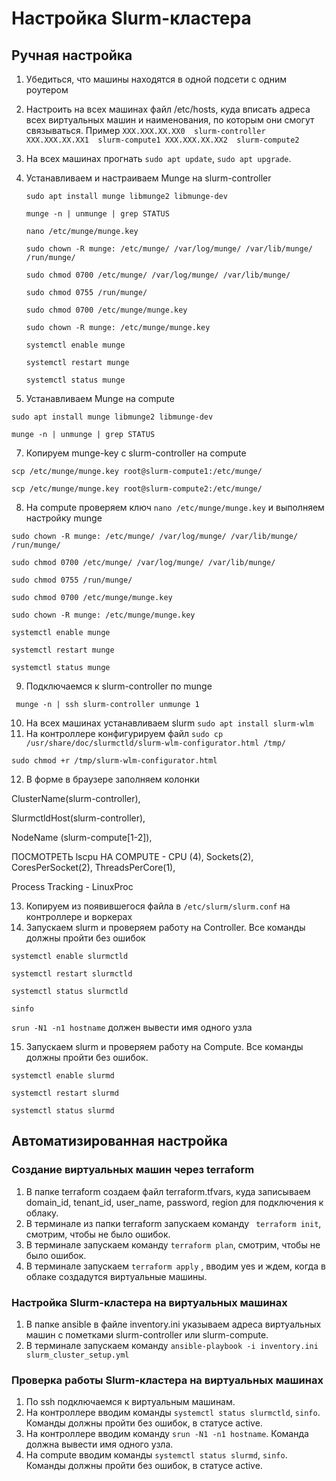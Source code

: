 # Настройка Slurm-кластера

## Ручная настройка

1. Убедиться, что машины находятся в одной подсети с одним роутером
2. Настроить на всех машинах файл /etc/hosts, куда вписать адреса всех виртуальных машин и наименования, по которым они смогут связываться. Пример
``
XXX.XXX.XX.XX0	slurm-controller
XXX.XXX.XX.XX1	slurm-compute1
XXX.XXX.XX.XX2	slurm-compute2
``
3. На всех машинах прогнать `` sudo apt update ``, `` sudo apt upgrade ``.
4. Устанавливаем и настраиваем Munge на slurm-controller
   
   `` sudo apt install munge libmunge2 libmunge-dev ``

   `` munge -n | unmunge | grep STATUS ``
   
   `` nano /etc/munge/munge.key ``
   
   `` sudo chown -R munge: /etc/munge/ /var/log/munge/ /var/lib/munge/ /run/munge/ ``
   
   `` sudo chmod 0700 /etc/munge/ /var/log/munge/ /var/lib/munge/ ``
   
   `` sudo chmod 0755 /run/munge/ ``
   
   `` sudo chmod 0700 /etc/munge/munge.key ``
   
   `` sudo chown -R munge: /etc/munge/munge.key ``
   
   `` systemctl enable munge ``
   
   `` systemctl restart munge ``
   
   `` systemctl status munge ``
   
6. Устанавливаем Munge на compute
   
`` sudo apt install munge libmunge2 libmunge-dev ``

`` munge -n | unmunge | grep STATUS ``

7. Копируем munge-key с slurm-controller на compute

`` scp /etc/munge/munge.key root@slurm-compute1:/etc/munge/ ``

`` scp /etc/munge/munge.key root@slurm-compute2:/etc/munge/ ``

8. На compute проверяем ключ `` nano /etc/munge/munge.key `` и выполняем настройку munge

`` sudo chown -R munge: /etc/munge/ /var/log/munge/ /var/lib/munge/ /run/munge/ ``

`` sudo chmod 0700 /etc/munge/ /var/log/munge/ /var/lib/munge/ ``

`` sudo chmod 0755 /run/munge/ ``

`` sudo chmod 0700 /etc/munge/munge.key ``

`` sudo chown -R munge: /etc/munge/munge.key ``

`` systemctl enable munge ``

`` systemctl restart munge ``

`` systemctl status munge ``

9. Подключаемся к slurm-controller по munge

`` munge -n | ssh slurm-controller unmunge 1``

10. На всех машинах устанавливаем slurm `` sudo apt install slurm-wlm ``
11. На контроллере конфигурируем файл `` sudo cp /usr/share/doc/slurmctld/slurm-wlm-configurator.html /tmp/ ``
    
`` sudo chmod +r /tmp/slurm-wlm-configurator.html ``

12. В форме в браузере заполняем колонки
    
ClusterName(slurm-controller),

SlurmctldHost(slurm-controller),

NodeName (slurm-compute[1-2]), 

ПОСМОТРЕТЬ lscpu НА COMPUTE - CPU (4), Sockets(2), CoresPerSocket(2), ThreadsPerCore(1), 

Process Tracking - LinuxProc

13. Копируем из появившегося файла в `` /etc/slurm/slurm.conf `` на контроллере и воркерах
14. Запускаем slurm и проверяем работу на Controller. Все команды должны пройти без ошибок

`` systemctl enable slurmctld ``

`` systemctl restart slurmctld ``

`` systemctl status slurmctld ``

`` sinfo ``

`` srun -N1 -n1 hostname `` должен вывести имя одного узла

15. Запускаем slurm и проверяем работу на Compute. Все команды должны пройти без ошибок.

`` systemctl enable slurmd ``

`` systemctl restart slurmd ``

`` systemctl status slurmd ``

## Автоматизированная настройка

### Создание виртуальных машин через terraform

1. В папке terraform создаем файл terraform.tfvars, куда записываем domain_id, tenant_id, user_name, password, region для подключения к облаку.
2. В терминале из папки terraform запускаем команду `` terraform init``, смотрим, чтобы не было ошибок.
3. В терминале запускаем команду `` terraform plan ``, смотрим, чтобы не было ошибок.
4. В терминале запускаем `` terraform apply `` , вводим yes и ждем, когда в облаке создадутся виртуальные машины.

### Настройка Slurm-кластера на виртуальных машинах

1. В папке ansible в файле inventory.ini указываем адреса виртуальных машин с пометками slurm-controller или slurm-compute.
2. В терминале запускаем команду
   ``
    ansible-playbook -i inventory.ini slurm_cluster_setup.yml
   ``
### Проверка работы Slurm-кластера на виртуальных машинах

1. По ssh подключаемся к виртуальным машинам.
2. На контроллере вводим команды `` systemctl status slurmctld ``, `` sinfo ``. Команды должны пройти без ошибок, в статусе active.
3. На контроллере вводим команду `` srun -N1 -n1 hostname ``. Команда должна вывести имя одного узла.
4. На compute вводим команды `` systemctl status slurmd ``, `` sinfo ``. Команды должны пройти без ошибок, в статусе active.
